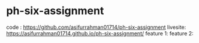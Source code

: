 # ph-six-assignment
code : https://github.com/asifurrahman01714/ph-six-assignment
livesite: https://asifurrahman01714.github.io/ph-six-assignment/
feature 1: 
feature 2: